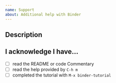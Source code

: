 ```yaml
---
name: Support
about: Additional help with Binder
---
```


## Description



## I acknowledge I have...

- [ ] read the README or code Commentary
- [ ] read the help provided by `C-h m`
- [ ] completed the tutorial with `M-x binder-tutorial`
